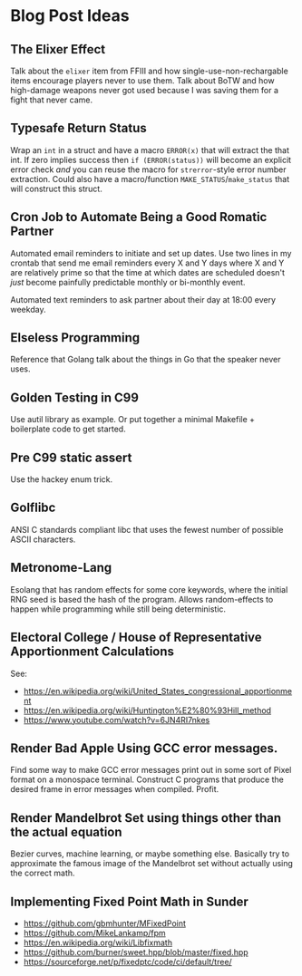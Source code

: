 Blog Post Ideas
===============

## The Elixer Effect
Talk about the `elixer` item from FFIII and how single-use-non-rechargable items
encourage players never to use them.
Talk about BoTW and how high-damage weapons never got used because I was saving
them for a fight that never came.

## Typesafe Return Status
Wrap an `int` in a struct and have a macro `ERROR(x)` that will extract the
that int.
If zero implies success then `if (ERROR(status))` will become an explicit
error check *and* you can reuse the macro for `strerror`-style error number
extraction.
Could also have a macro/function `MAKE_STATUS`/`make_status` that will construct
this struct.

## Cron Job to Automate Being a Good Romatic Partner
Automated email reminders to initiate and set up dates.
Use two lines in my crontab that send me email reminders every X and Y days
where X and Y are relatively prime so that the time at which dates are scheduled
doesn't *just* become painfully predictable monthly or bi-monthly event.

Automated text reminders to ask partner about their day at 18:00 every weekday.

## Elseless Programming
Reference that Golang talk about the things in Go that the speaker never uses.

## Golden Testing in C99
Use autil library as example.
Or put together a minimal Makefile + boilerplate code to get started.

## Pre C99 static assert
Use the hackey enum trick.

## Golflibc
ANSI C standards compliant libc that uses the fewest number of possible ASCII
characters.

## Metronome-Lang
Esolang that has random effects for some core keywords, where the initial RNG
seed is based the hash of the program. Allows random-effects to happen while
programming while still being deterministic.

## Electoral College / House of Representative Apportionment Calculations
See:
+ https://en.wikipedia.org/wiki/United_States_congressional_apportionment
+ https://en.wikipedia.org/wiki/Huntington%E2%80%93Hill_method
+ https://www.youtube.com/watch?v=6JN4RI7nkes

## Render Bad Apple Using GCC error messages.
Find some way to make GCC error messages print out in some sort of Pixel format
on a monospace terminal. Construct C programs that produce the desired frame in
error messages when compiled. Profit.

## Render Mandelbrot Set using things other than the actual equation
Bezier curves, machine learning, or maybe something else. Basically try to
approximate the famous image of the Mandelbrot set without actually using the
correct math.

## Implementing Fixed Point Math in Sunder
+ https://github.com/gbmhunter/MFixedPoint
+ https://github.com/MikeLankamp/fpm
+ https://en.wikipedia.org/wiki/Libfixmath
+ https://github.com/burner/sweet.hpp/blob/master/fixed.hpp
+ https://sourceforge.net/p/fixedptc/code/ci/default/tree/
